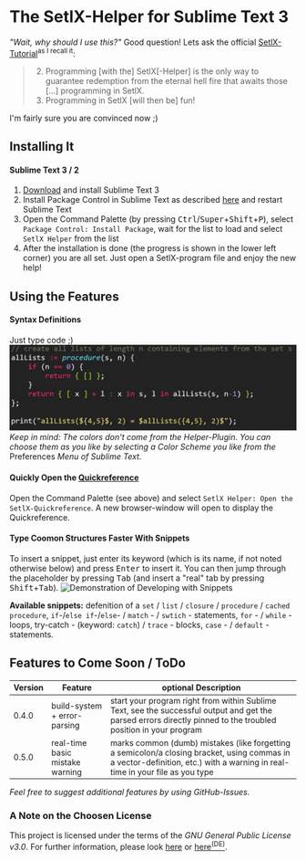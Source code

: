 # The SetlX-Helper for Sublime Text 3
*"Wait, why should I use this?"* Good question! Lets ask the official [SetlX-Tutorial](http://randoom.org/?id=setlXdoc)<sup>as I recall it</sup>:

> 2. Programming [with the] SetlX[-Helper] is the only way to guarantee redemption from the eternal hell fire that awaits those [...] programming in SetlX.
> 3. Programming in SetlX [will then be] fun!

I'm fairly sure you are convinced now ;)



## Installing It
#### Sublime Text 3 / 2
1. [Download](https://www.sublimetext.com/3) and install Sublime Text 3
2. Install Package Control in Sublime Text as described [here](https://packagecontrol.io/installation) and restart Sublime Text
3. Open the Command Palette (by pressing <kbd>Ctrl</kbd>/<kbd>Super</kbd>+<kbd>Shift</kbd>+<kbd>P</kbd>), select `Package Control: Install Package`, wait for the list to load and select `SetlX Helper` from the list
4. After the installation is done (the progress is shown in the lower left corner) you are all set. Just open a SetlX-program file and enjoy the new help!



## Using the Features
#### Syntax Definitions
Just type code ;)
![Illustration of the Syntax Definitions](screenshots/readme_syntax.PNG)
*Keep in mind: The colors don't come from the Helper-Plugin. You can choose them as you like by selecting a Color Scheme you like from the* Preferences *Menu of Sublime Text.*


#### Quickly Open the [Quickreference](https://github.com/LucaVazz/SetlXQuickreference/blob/master/SetlX-Quickreference.pdf)
Open the Command Palette (see above) and select `SetlX Helper: Open the SetlX-Quickreference`.
A new browser-window will open to display the Quickreference.


#### Type Coomon Structures Faster With Snippets
To insert a snippet, just enter its keyword (which is its name, if not noted otherwise below) and press <kbd>Enter</kbd> to insert it. You can then jump through the placeholder by pressing <kbd>Tab</kbd> (and insert a "real" tab by pressing <kbd>Shift</kbd>+<kbd>Tab</kbd>).
![Demonstration of Developing with Snippets](screenshots/readme_snippets.GIF)

**Available snippets:** defenition of a `set` / `list` / `closure` / `procedure` / `cached procedure`, `if`-/`else if`-/`else`- / `match` - / `swtich` - statements, `for` - / `while` - loops, try-catch - (keyword: `catch`) / `trace` - blocks, `case` - / `default` - statements.




## Features to Come Soon / ToDo
| Version |                      Feature                      |                                                                             optional Description                                                                             |
|---------|---------------------------------------------------|------------------------------------------------------------------------------------------------------------------------------------------------------------------------------|
| 0.4.0   | build-system + error-parsing                      | start your program right from within Sublime Text, see the successful output and get the parsed errors directly pinned to the troubled position in your program              |
| 0.5.0   | real-time basic mistake warning                   | marks common (dumb) mistakes (like forgetting a semicolon/a closing bracket, using commas in a vector-definition, etc.) with a warning in real-time in your file as you type |


*Feel free to suggest additional features by using GitHub-Issues.*



### A Note on the Choosen License
This project is licensed under the terms of the *GNU General Public License v3.0*. For further information, please look [here](http://choosealicense.com/licenses/gpl-3.0/) or [here<sup>(DE)</sup>](http://www.gnu.org/licenses/gpl-3.0.de.html).